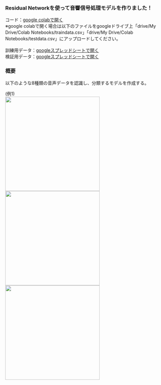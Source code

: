 ### Residual Networkを使って音響信号処理モデルを作りました！

コード：[google colabで開く](https://colab.research.google.com/drive/1hEXoFEK_z_HRq-quTmOZVT62IMXy70Go?usp=sharing)<br>
※google colabで開く場合は以下のファイルをgoogleドライブ上「drive/My Drive/Colab Notebooks/traindata.csv」「drive/My Drive/Colab Notebooks/testdata.csv」にアップロードしてください。
<br>
<br>
訓練用データ：[googleスプレッドシートで開く](https://drive.google.com/file/d/1zlQFh_jN4yOs188_GQ0hY4pLB5UlSAxv/view?usp=sharing)<br>
検証用データ：[googleスプレッドシートで開く](https://drive.google.com/file/d/1qlaZw2J2fjxv5pVTxT4Y_CRjFF7vSukO/view?usp=sharing)<br>


### 概要

以下のような8種類の音声データを認識し、分類するモデルを作成する。<br>

(例1)<br>
<img src="https://uploda3.ysklog.net/482c0137098d111e20a94c6f469f5030.png" width="300">
<img src="https://uploda3.ysklog.net/86f6b3573257bd89737f6eaaf2e4c76d.png" width="300">
<img src="https://uploda3.ysklog.net/d9af6850f38b0391bef5a605dee83aff.png" width="300">

